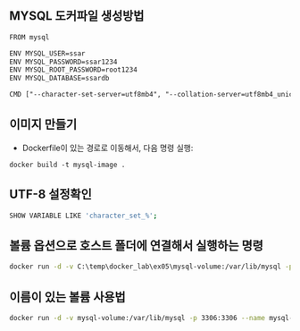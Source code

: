 ## MYSQL 도커파일 생성방법

```txt
FROM mysql

ENV MYSQL_USER=ssar
ENV MYSQL_PASSWORD=ssar1234
ENV MYSQL_ROOT_PASSWORD=root1234
ENV MYSQL_DATABASE=ssardb

CMD ["--character-set-server=utf8mb4", "--collation-server=utf8mb4_unicode_ci"]
```

## 이미지 만들기

* Dockerfile이 있는 경로로 이동해서, 다음 명령 실행:

```
docker build -t mysql-image .
```

## UTF-8 설정확인

```sh
SHOW VARIABLE LIKE 'character_set_%';
```

## 볼륨 옵션으로 호스트 폴더에 연결해서 실행하는 명령

```sh
docker run -d -v C:\temp\docker_lab\ex05\mysql-volume:/var/lib/mysql -p 3306:3306 --name mysql-container mysql-image
```

## 이름이 있는 볼륨 사용법

```sh
docker run -d -v mysql-volume:/var/lib/mysql -p 3306:3306 --name mysql-container mysql-image
```
